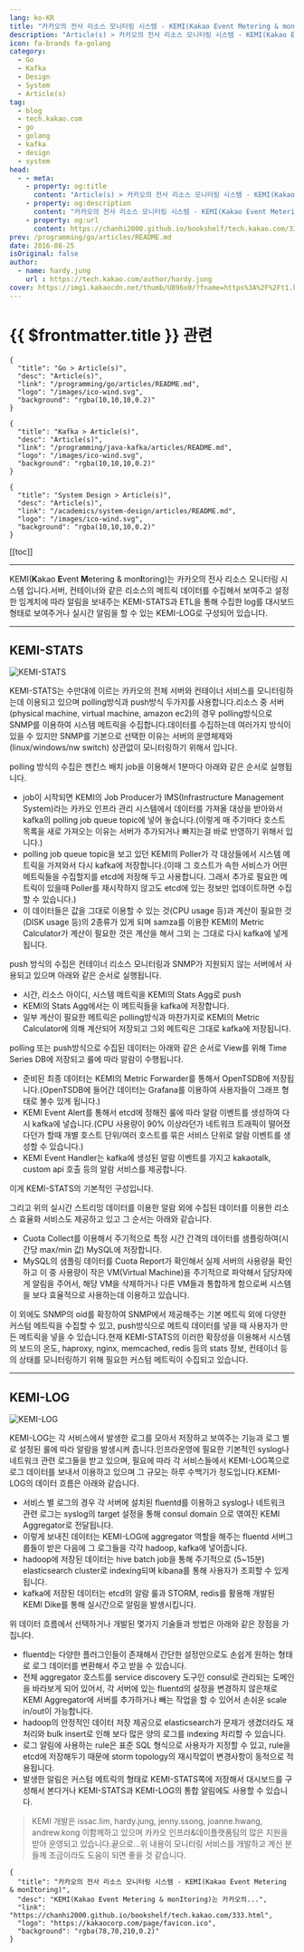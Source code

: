 ```yaml
---
lang: ko-KR
title: "카카오의 전사 리소스 모니터링 시스템 - KEMI(Kakao Event Metering & monItoring)"
description: "Article(s) > 카카오의 전사 리소스 모니터링 시스템 - KEMI(Kakao Event Metering & monItoring)"
icon: fa-brands fa-golang
category:
  - Go
  - Kafka
  - Design
  - System
  - Article(s)
tag:
  - blog
  - tech.kakao.com
  - go
  - golang
  - kafka
  - design
  - system
head:
  - - meta:
    - property: og:title
      content: "Article(s) > 카카오의 전사 리소스 모니터링 시스템 - KEMI(Kakao Event Metering & monItoring)"
    - property: og:description
      content: "카카오의 전사 리소스 모니터링 시스템 - KEMI(Kakao Event Metering & monItoring)"
    - property: og:url
      content: https://chanhi2000.github.io/bookshelf/tech.kakao.com/333.html
prev: /programming/go/articles/README.md
date: 2016-08-25
isOriginal: false
author:
  - name: hardy.jung
    url : https://tech.kakao.com/author/hardy.jung
cover: https://img1.kakaocdn.net/thumb/U896x0/?fname=https%3A%2F%2Ft1.kakaocdn.net%2Fkakao_tech%2Fimage%2F2016%2F08%2Fimages%2FkakaoTech_Img_54.png
---
```


# {{ $frontmatter.title }} 관련

```component VPCard
{
  "title": "Go > Article(s)",
  "desc": "Article(s)",
  "link": "/programming/go/articles/README.md",
  "logo": "/images/ico-wind.svg",
  "background": "rgba(10,10,10,0.2)"
}
```

```component VPCard
{
  "title": "Kafka > Article(s)",
  "desc": "Article(s)",
  "link": "/programming/java-kafka/articles/README.md",
  "logo": "/images/ico-wind.svg",
  "background": "rgba(10,10,10,0.2)"
}
```

```component VPCard
{
  "title": "System Design > Article(s)",
  "desc": "Article(s)",
  "link": "/academics/system-design/articles/README.md",
  "logo": "/images/ico-wind.svg",
  "background": "rgba(10,10,10,0.2)"
}
```

[[toc]]

---

<SiteInfo
  name="카카오의 전사 리소스 모니터링 시스템 - KEMI(Kakao Event Metering & monItoring)"
  desc="KEMI(Kakao Event Metering & monItoring)는 카카오의..."
  url="https://tech.kakao.com/posts/333"
  logo="https://kakaocorp.com/page/favicon.ico"
  preview="https://img1.kakaocdn.net/thumb/U896x0/?fname=https%3A%2F%2Ft1.kakaocdn.net%2Fkakao_tech%2Fimage%2F2016%2F08%2Fimages%2FkakaoTech_Img_54.png"/>

KEMI(**K**akao **E**vent **M**etering & mon**I**toring)는 카카오의 전사 리소스 모니터링 시스템 입니다.서버, 컨테이너와 같은 리소스의 메트릭 데이터를 수집해서 보여주고 설정한 임계치에 따라 알림을 보내주는 KEMI-STATS과 ETL을 통해 수집한 log를 대시보드 형태로 보여주거나 실시간 알림을 할 수 있는 KEMI-LOG로 구성되어 있습니다.

---

## KEMI-STATS

![KEMI-STATS](https://t1.kakaocdn.net/kakao_tech/image/2016/08/images/kemi-stats.jpg)

KEMI-STATS는 수만대에 이르는 카카오의 전체 서버와 컨테이너 서비스를 모니터링하는데 이용되고 있으며 polling방식과 push방식 두가지를 사용합니다.리소스 중 서버(physical machine, virtual machine, amazon ec2)의 경우 polling방식으로 SNMP를 이용하여 시스템 메트릭을 수집합니다.데이터를 수집하는데 여러가지 방식이 있을 수 있지만 SNMP를 기본으로 선택한 이유는 서버의 운영체제와(linux/windows/nw switch) 상관없이 모니터링하기 위해서 입니다.

polling 방식의 수집은 젠킨스 배치 job을 이용해서 1분마다 아래와 같은 순서로 실행됩니다.

- job이 시작되면 KEMI의 Job Producer가 IMS(Infrastructure Management System)라는 카카오 인프라 관리 시스템에서 데이터를 가져올 대상을 받아와서 kafka의 polling job queue topic에 넣어 놓습니다.(이렇게 매 주기마다 호스트 목록을 새로 가져오는 이유는 서버가 추가되거나 빠지는걸 바로 반영하기 위해서 입니다.)
- polling job queue topic을 보고 있던 KEMI의 Poller가 각 대상들에서 시스템 메트릭을 가져와서 다시 kafka에 저장합니다.(이때 그 호스트가 속한 서비스가 어떤 메트릭들을 수집할지를 etcd에 저장해 두고 사용합니다. 그래서 추가로 필요한 메트릭이 있을때 Poller를 재시작하지 않고도 etcd에 있는 정보만 업데이트하면 수집할 수 있습니다.)
- 이 데이터들은 값을 그대로 이용할 수 있는 것(CPU usage 등)과 계산이 필요한 것(DISK usage 등)의 2종류가 있게 되며 samza를 이용한 KEMI의 Metric Calculator가 계산이 필요한 것은 계산을 해서 그외 는 그대로 다시 kafka에 넣게 됩니다.

push 방식의 수집은 컨테이너 리소스 모니터링과 SNMP가 지원되지 않는 서버에서 사용되고 있으며 아래와 같은 순서로 실행됩니다.

- 시간, 리소스 아이디, 시스템 메트릭을 KEMI의 Stats Agg로 push
- KEMI의 Stats Agg에서는 이 메트릭들을 kafka에 저장합니다.
- 일부 계산이 필요한 메트릭은 polling방식과 마찬가지로 KEMI의 Metric Calculator에 의해 계산되어 저장되고 그외 메트릭은 그대로 kafka에 저장됩니다.

polling 또는 push방식으로 수집된 데이터는 아래와 같은 순서로 View를 위해 Time Series DB에 저장되고 룰에 따라 알람이 수행됩니다.

- 준비된 최종 데이터는 KEMI의 Metric Forwarder를 통해서 OpenTSDB에 저장됩니다.(OpenTSDB에 들어간 데이터는 Grafana를 이용하여 사용자들이 그래프 형태로 볼수 있게 됩니다.)
- KEMI Event Alert를 통해서 etcd에 정해진 룰에 따라 알람 이벤트를 생성하여 다시 kafka에 넣습니다.(CPU 사용량이 90% 이상라던가 네트워크 트래픽이 떨어졌다던가 할때 개별 호스트 단위/여러 호스트를 묶은 서비스 단위로 알람 이벤트를 생성할 수 있습니다.)
- KEMI Event Handler는 kafka에 생성된 알람 이벤트를 가지고 kakaotalk, custom api 호출 등의 알람 서비스를 제공합니다.

이게 KEMI-STATS의 기본적인 구성입니다.

그리고 위의 실시간 스트리밍 데이터를 이용한 알람 외에 수집된 데이터를 이용한 리소스 효율화 서비스도 제공하고 있고 그 순서는 아래와 같습니다.

- Cuota Collect를 이용해서 주기적으로 특정 시간 간격의 데이터를 샘플링하여(시간당 max/min 값) MySQL에 저장합니다.
- MySQL의 샘플링 데이터를 Cuota Report가 확인해서 실제 서버의 사용량을 확인하고 이 중 사용량이 작은 VM(Virtual Machine)을 주기적으로 파악해서 담당자에게 알림을 주어서, 해당 VM을 삭제하거나 다른 VM들과 통합하게 함으로써 시스템을 보다 효율적으로 사용하는데 이용하고 있습니다.

이 외에도 SNMP의 oid를 확장하여 SNMP에서 제공해주는 기본 메트릭 외에 다양한 커스텀 메트릭을 수집할 수 있고, push방식으로 메트릭 데이터를 넣을 때 사용자가 만든 메트릭을 넣을 수 있습니다.현재 KEMI-STATS의 이러한 확장성을 이용해서 시스템의 보드의 온도, haproxy, nginx, memcached, redis 등의 stats 정보, 컨테이너 등의 상태를 모니터링하기 위해 필요한 커스텀 메트릭이 수집되고 있습니다.

---

## KEMI-LOG

![KEMI-LOG](https://t1.kakaocdn.net/kakao_tech/image/2016/08/images/kemi-log.jpg)

KEMI-LOG는 각 서비스에서 발생한 로그를 모아서 저장하고 보여주는 기능과 로그 별로 설정된 룰에 따라 알람을 발생시켜 줍니다.인프라운영에 필요한 기본적인 syslog나 네트워크 관련 로그들을 받고 있으며, 필요에 따라 각 서비스들에서 KEMI-LOG쪽으로 로그 데이터를 보내서 이용하고 있으며 그 규모는 하루 수백기가 정도입니다.KEMI-LOG의 데이터 흐름은 아래와 같습니다.

- 서비스 별 로그의 경우 각 서버에 설치된 fluentd를 이용하고 syslog나 네트워크 관련 로그는 syslog의 target 설정을 통해 consul domain 으로 엮여진 KEMI Aggregator로 전달됩니다.
- 이렇게 보내진 데이터는 KEMI-LOG에 aggregator 역할을 해주는 fluentd 서버그룹들이 받은 다음에 그 로그들을 각각 hadoop, kafka에 넣어줍니다.
- hadoop에 저장된 데이터는 hive batch job을 통해 주기적으로 (5~15분) elasticsearch cluster로 indexing되며 kibana를 통해 사용자가 조회할 수 있게 됩니다.
- kafka에 저장된 데이터는 etcd의 알람 룰과 STORM, redis를 활용해 개발된 KEMI Dike를 통해 실시간으로 알림을 발생시킵니다.

위 데이터 흐름에서 선택하거나 개발된 몇가지 기술들과 방법은 아래와 같은 장점을 가집니다.

- fluentd는 다양한 플러그인들이 존재해서 간단한 설정만으로도 손쉽게 원하는 형태로 로그 데이터를 변환해서 주고 받을 수 있습니다.
- 전체 aggregator 호스트를 service discovery 도구인 consul로 관리되는 도메인을 바라보게 되어 있어서, 각 서버에 있는 fluentd의 설정을 변경하지 않은채로 KEMI Aggregator에 서버를 추가하거나 빼는 작업을 할 수 있어서 손쉬운 scale in/out이 가능합니다.
- hadoop의 안정적인 데이터 저장 제공으로 elasticsearch가 문제가 생겼더라도 재처리와 bulk insert로 인해 보다 많은 양의 로그를 indexing 처리할 수 있습니다.
- 로그 알림에 사용하는 rule은 표준 SQL 형식으로 사용자가 지정할 수 있고, rule을 etcd에 저장해두기 때문에 storm topology의 재시작없이 변경사항이 동적으로 적용됩니다.
- 발생한 알림은 커스텀 메트릭의 형태로 KEMI-STATS쪽에 저장해서 대시보드를 구성해서 본다거나 KEMI-STATS과 KEMI-LOG의 통합 알림에도 사용할 수 있습니다.

> KEMI 개발은 issac.lim, hardy.jung, jenny.ssong, joanne.hwang, andrew.kong 이함께하고 있으며 카카오 인프라&데이플랫폼팀의 많은 지원을 받아 운영되고 있습니다.끝으로…위 내용이 모니터링 서비스를 개발하고 계신 분들께 조금이라도 도움이 되면 좋을 것 같습니다.

<!-- TODO: add ARTICLE CARD -->
```component VPCard
{
  "title": "카카오의 전사 리소스 모니터링 시스템 - KEMI(Kakao Event Metering & monItoring)",
  "desc": "KEMI(Kakao Event Metering & monItoring)는 카카오의...",
  "link": "https://chanhi2000.github.io/bookshelf/tech.kakao.com/333.html",
  "logo": "https://kakaocorp.com/page/favicon.ico",
  "background": "rgba(78,70,210,0.2)"
}
```
